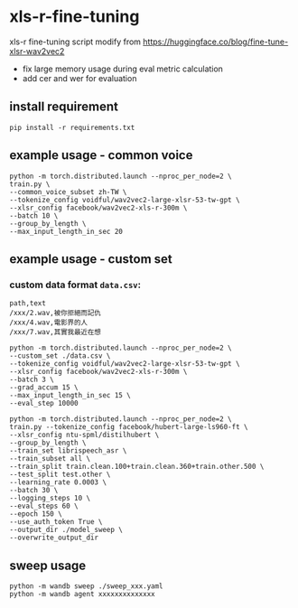 # xls-r-fine-tuning

xls-r fine-tuning script modify from https://huggingface.co/blog/fine-tune-xlsr-wav2vec2

- fix large memory usage during eval metric calculation
- add cer and wer for evaluation

## install requirement

`pip install -r requirements.txt`

## example usage - common voice
```
python -m torch.distributed.launch --nproc_per_node=2 \
train.py \
--common_voice_subset zh-TW \
--tokenize_config voidful/wav2vec2-large-xlsr-53-tw-gpt \
--xlsr_config facebook/wav2vec2-xls-r-300m \
--batch 10 \
--group_by_length \
--max_input_length_in_sec 20
```

## example usage - custom set

### custom data format `data.csv`:

```csv
path,text
/xxx/2.wav,被你拒絕而記仇
/xxx/4.wav,電影界的人
/xxx/7.wav,其實我最近在想
```

```
python -m torch.distributed.launch --nproc_per_node=2 \
--custom_set ./data.csv \
--tokenize_config voidful/wav2vec2-large-xlsr-53-tw-gpt \
--xlsr_config facebook/wav2vec2-xls-r-300m \
--batch 3 \
--grad_accum 15 \
--max_input_length_in_sec 15 \
--eval_step 10000
```

```shell
python -m torch.distributed.launch --nproc_per_node=2 \
train.py --tokenize_config facebook/hubert-large-ls960-ft \
--xlsr_config ntu-spml/distilhubert \
--group_by_length \
--train_set librispeech_asr \
--train_subset all \
--train_split train.clean.100+train.clean.360+train.other.500 \
--test_split test.other \
--learning_rate 0.0003 \
--batch 30 \
--logging_steps 10 \
--eval_steps 60 \
--epoch 150 \
--use_auth_token True \
--output_dir ./model_sweep \
--overwrite_output_dir
```

## sweep usage

`python -m wandb sweep ./sweep_xxx.yaml`   
`python -m wandb agent xxxxxxxxxxxxxx`

